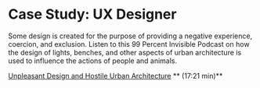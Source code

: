 # Case Study: UX Designer

Some design is created for the purpose of providing a negative experience, coercion, and exclusion. Listen to this 99 Percent Invisible Podcast on how the design of lights, benches, and other aspects of urban architecture is used to influence the actions of people and animals.
  
[Unpleasant Design and Hostile Urban Architecture](http://99percentinvisible.org/episode/unpleasant-design-hostile-urban-architecture/) ** (17:21 min)**